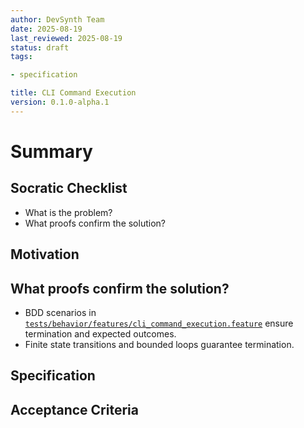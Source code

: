 ```yaml
---
author: DevSynth Team
date: 2025-08-19
last_reviewed: 2025-08-19
status: draft
tags:

- specification

title: CLI Command Execution
version: 0.1.0-alpha.1
---
```


<!--
Required metadata fields:
- author: document author
- date: creation date
- last_reviewed: last review date
- status: draft | review | published
- tags: search keywords
- title: short descriptive name
- version: specification version
-->

# Summary

## Socratic Checklist
- What is the problem?
- What proofs confirm the solution?

## Motivation

## What proofs confirm the solution?
- BDD scenarios in [`tests/behavior/features/cli_command_execution.feature`](../../tests/behavior/features/cli_command_execution.feature) ensure termination and expected outcomes.
- Finite state transitions and bounded loops guarantee termination.


## Specification

## Acceptance Criteria
